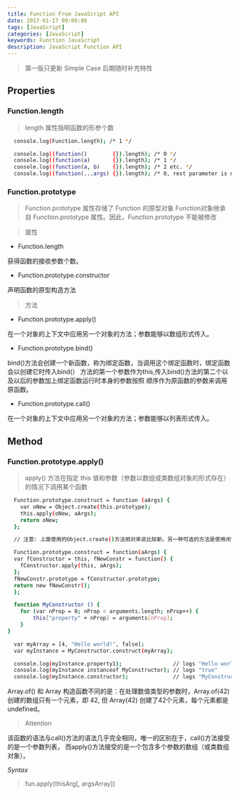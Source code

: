 ```yaml
---
title: Function From JavaScript API
date: 2017-01-17 09:09:08
tags: [JavaScript]
categories: [JavaScript]
keywords: Function JavaScript
description: JavaScript Function API
---
```


> 第一版只更新 Simple Case
> 后期随时补充特性

## Properties

### Function.length

> length 属性指明函数的形参个数

``` bash
  console.log(Function.length); /* 1 */

  console.log((function()        {}).length); /* 0 */
  console.log((function(a)       {}).length); /* 1 */
  console.log((function(a, b)    {}).length); /* 2 etc. */
  console.log((function(...args) {}).length); /* 0, rest parameter is not counted */
```

### Function.prototype

> Function.prototype 属性存储了 Function 的原型对象
Function对象继承自 Function.prototype 属性。因此，Function.prototype 不能被修改

> 属性

* Function.length

获得函数的接收参数个数。

* Function.prototype.constructor

声明函数的原型构造方法

> 方法

* Function.prototype.apply()

在一个对象的上下文中应用另一个对象的方法；参数能够以数组形式传入。

* Function.prototype.bind()

bind()方法会创建一个新函数，称为绑定函数，当调用这个绑定函数时，绑定函数会以创建它时传入bind(）
方法的第一个参数作为this,传入bind()方法的第二个以及以后的参数加上绑定函数运行时本身的参数按照
顺序作为原函数的参数来调用原函数。

* Function.prototype.call()

在一个对象的上下文中应用另一个对象的方法；参数能够以列表形式传入。

## Method
### Function.prototype.apply()

> apply() 方法在指定 this 值和参数（参数以数组或类数组对象的形式存在）的情况下调用某个函数

``` bash
  Function.prototype.construct = function (aArgs) {
    var oNew = Object.create(this.prototype);
    this.apply(oNew, aArgs);
    return oNew;
  };

  // 注意: 上面使用的Object.create()方法相对来说比较新。另一种可选的方法是使用闭包，请考虑如下替代方法

  Function.prototype.construct = function(aArgs) {
  var fConstructor = this, fNewConstr = function() {
    fConstructor.apply(this, aArgs);
  };
  fNewConstr.prototype = fConstructor.prototype;
  return new fNewConstr();
  };

  function MyConstructor () {
    for (var nProp = 0; nProp < arguments.length; nProp++) {
        this["property" + nProp] = arguments[nProp];
    }
}

  var myArray = [4, "Hello world!", false];
  var myInstance = MyConstructor.construct(myArray);

  console.log(myInstance.property1);                // logs "Hello world!"
  console.log(myInstance instanceof MyConstructor); // logs "true"
  console.log(myInstance.constructor);              // logs "MyConstructor"

```

 Array.of() 和 Array 构造函数不同的是：在处理数值类型的参数时，Array.of(42) 创建的数组只有一个元素，即 42, 但 Array(42) 创建了42个元素，每个元素都是undefined。

 > Attention

 该函数的语法与call()方法的语法几乎完全相同，唯一的区别在于，call()方法接受的是一个参数列表，
 而apply()方法接受的是一个包含多个参数的数组（或类数组对象）。

*Syntax*
> fun.apply(thisArg[, argsArray])

